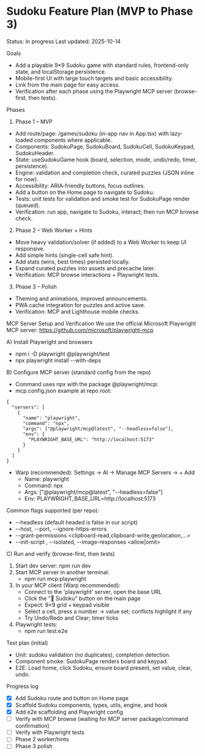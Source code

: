 # Sudoku Feature Plan (MVP to Phase 3)

Status: In progress
Last updated: 2025-10-14

Goals
- Add a playable 9×9 Sudoku game with standard rules, frontend-only state, and localStorage persistence.
- Mobile-first UI with large touch targets and basic accessibility.
- Link from the main page for easy access.
- Verification after each phase using the Playwright MCP server (browse-first, then tests).

Phases
1) Phase 1 – MVP
- Add route/page: /games/sudoku (in-app nav in App.tsx) with lazy-loaded components where applicable.
- Components: SudokuPage, SudokuBoard, SudokuCell, SudokuKeypad, SudokuHeader.
- State: useSudokuGame hook (board, selection, mode, undo/redo, timer, persistence).
- Engine: validation and completion check, curated puzzles (JSON inline for now).
- Accessibility: ARIA-friendly buttons, focus outlines.
- Add a button on the Home page to navigate to Sudoku.
- Tests: unit tests for validation and smoke test for SudokuPage render (queued).
- Verification: run app, navigate to Sudoku, interact; then run MCP browse check.

2) Phase 2 – Web Worker + Hints
- Move heavy validation/solver (if added) to a Web Worker to keep UI responsive.
- Add simple hints (single-cell safe hint).
- Add stats (wins, best times) persisted locally.
- Expand curated puzzles into assets and precache later.
- Verification: MCP browse interactions + Playwright tests.

3) Phase 3 – Polish
- Theming and animations, improved announcements.
- PWA cache integration for puzzles and active save.
- Verification: MCP and Lighthouse mobile checks.

MCP Server Setup and Verification
We use the official Microsoft Playwright MCP server: https://github.com/microsoft/playwright-mcp

A) Install Playwright and browsers
- npm i -D playwright @playwright/test
- npx playwright install --with-deps

B) Configure MCP server (standard config from the repo)
- Command uses npx with the package @playwright/mcp:
- mcp.config.json example at repo root:
```
{
  "servers": [
    {
      "name": "playwright",
      "command": "npx",
      "args": ["@playwright/mcp@latest", "--headless=false"],
      "env": {
        "PLAYWRIGHT_BASE_URL": "http://localhost:5173"
      }
    }
  ]
}
```
- Warp (recommended): Settings -> AI -> Manage MCP Servers -> + Add
  - Name: playwright
  - Command: npx
  - Args: ["@playwright/mcp@latest", "--headless=false"]
  - Env: PLAYWRIGHT_BASE_URL=http://localhost:5173

Common flags supported (per repo):
- --headless (default headed is false in our script)
- --host, --port, --ignore-https-errors
- --grant-permissions <clipboard-read,clipboard-write,geolocation,...>
- --init-script <path>, --isolated, --image-responses <allow|omit>

C) Run and verify (browse-first, then tests)
1. Start dev server: npm run dev
2. Start MCP server in another terminal:
   - npm run mcp:playwright
3. In your MCP client (Warp recommended):
   - Connect to the 'playwright' server, open the base URL
   - Click the "🧩 Sudoku" button on the main page
   - Expect: 9×9 grid + keypad visible
   - Select a cell, press a number -> value set; conflicts highlight if any
   - Try Undo/Redo and Clear; timer ticks
4. Playwright tests:
   - npm run test:e2e

Test plan (initial)
- Unit: sudoku validation (no duplicates), completion detection.
- Component smoke: SudokuPage renders board and keypad.
- E2E: Load home, click Sudoku, ensure board present, set value, clear, undo.

Progress log
- [x] Add Sudoku route and button on Home page
- [x] Scaffold Sudoku components, types, utils, engine, and hook
- [x] Add e2e scaffolding and Playwright config
- [ ] Verify with MCP browse (waiting for MCP server package/command confirmation)
- [ ] Verify with Playwright tests
- [ ] Phase 2 worker/hints
- [ ] Phase 3 polish
